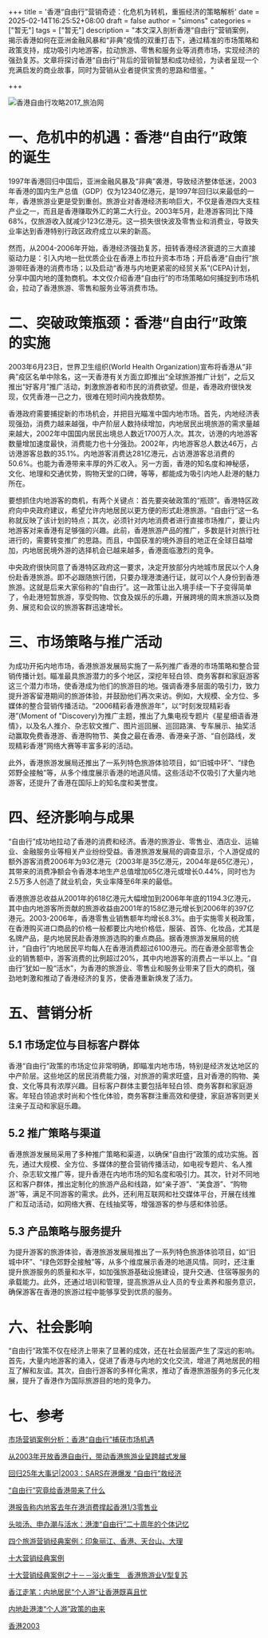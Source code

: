 +++
title = '香港“自由行”营销奇迹：化危机为转机，重振经济的策略解析'
date = 2025-02-14T16:25:52+08:00
draft = false
author = "simons"
categories = ["暂无"]
tags = ["暂无"]
description = "本文深入剖析香港“自由行”营销案例，揭示香港如何在亚洲金融风暴和“非典”疫情的双重打击下，通过精准的市场策略和政策支持，成功吸引内地游客，拉动旅游、零售和服务业等消费市场，实现经济的强劲复苏。文章将探讨香港“自由行”背后的营销智慧和成功经验，为读者呈现一个充满启发的商业故事，同时为营销从业者提供宝贵的思路和借鉴。"

+++

![香港自由行攻略2017_旅泊网](https://ts1.cn.mm.bing.net/th/id/R-C.6f9c9c7354d6f512ff9eadcf9160e3ab?rik=iCCKcoQq%2f00t8A&riu=http%3a%2f%2fpic1.k1u.com%2fk1u%2fmb%2fd%2ffile%2f20170706%2f1499324500487138_836_10000.png&ehk=d4ShS5enGLb64enPf1GnER7yHOERowoJMN5ASC21Bc0%3d&risl=&pid=ImgRaw&r=0)



# 一、危机中的机遇：香港“自由行”政策的诞生

1997年香港回归中国后，亚洲金融风暴及“非典”袭港，导致经济整体低迷，2003年香港的国内生产总值（GDP）仅为12340亿港元，是1997年回归以来最低的一年，香港旅游业更是受到重创。旅游业对香港经济影响巨大，不仅是香港四大支柱产业之一，而且是香港赚取外汇的第二大行业。2003年5月，赴港游客同比下降68%，仅旅游收入就减少123亿港元。这一损失很快波及零售业和消费业，导致失业率达到香港特别行政区政府成立以来的新高。

然而，从2004-2006年开始，香港经济强劲复苏，扭转香港经济衰退的三大直接驱动力是：引入内地一批优质企业在香港上市拉升资本市场；开启香港“自由行”旅游带旺香港的消费市场；以及启动“香港与内地更紧密的经贸关系”(CEPA)计划，分享中国内地的蓬勃商机。本文仅介绍香港“自由行”的市场策略如何捕捉到市场机会，拉动了香港旅游、零售和服务业等消费市场。



# 二、突破政策瓶颈：香港“自由行”政策的实施

2003年6月23日，世界卫生组织(World Health Organization)宣布将香港从“非典”疫区名单中除名，这一天香港有关方面立即推出“全球旅游推广计划”，之后又推出“好客月”推广活动，刺激旅游者和市民的消费欲望。但是，香港政府很快发现，仅凭香港一己之力，很难在短时间内挽救颓势。

香港政府需要捕捉新的市场机会，并把目光瞄准中国内地市场。首先，内地经济表现强劲，消费力越来越强，中产阶层人数持续增加，内地居民出境旅游的需求量越来越大，2002年中国国内居民出境总人数近1700万人次。其次，访港的内地游客数量增加速度最快，消费能力也十分强劲。2002年，内地游客总人数达46万，占访港游客总数的35.1%。内地游客消费达281亿港元，占访港游客总消费的50.6%。也能为香港带来丰厚的外汇收入。另一方面，香港的知名度和神秘感，文化、地理和交通优势，购物天堂的口碑，等等，都能成为吸引内地人赴港的魅力所在。

要想抓住内地游客的商机，有两个关键点：首先要突破政策的“瓶颈”。香港特区政府向中央政府建议，希望允许内地居民以更方便的形式赴港旅游。“自由行”这一名称就反映了该计划的特点；其次，必须针对内地消费者进行直接市场推广，要让内地游客对来香港有足够强的兴趣。此前，香港旅游产品的推广，多数是针对旅行社进行的，需要转变推广的思路。而且，中国获准的境外游目的地正在全球日益增加，内地居民境外游的选择机会已越来越多，香港面临激烈的竞争。

中央政府很快同意了香港特区政府这一要求，决定开放部分内地城市居民以个人身份赴香港旅游。即不必跟随旅行团，只要办理港澳通行证，就可以个人身份到香港旅游。这就是后来大家俗称的“自由行”。这一政策让出入境手续一下子变得简单了，令赴港短暂旅游，享受购物、饮食及娱乐的乐趣，开展跨境的周末旅游以及商务、展览和会议的旅游客群迅速增长。



# 三、市场策略与推广活动

为成功开拓内地市场，香港旅游发展局实施了一系列推广香港的市场策略和整合营销传播计划。瞄准最具旅游潜力的多个地区，深挖年轻白领、商务客群和家庭游客这三个潜力市场，使香港成为他们的旅游目的地。强调香港多层面的吸引力，致力提升游客留港期间的旅游体验，并鼓励他们再次来访。例如，大规模、全方位、多媒体的整合营销传播活动。“2006精彩香港旅游年”，以“时刻发现精彩香港”(Moment of "Discovery)为推广主题，推出了九集电视专题片《星星细语香港情》，以及名人推介、杂志软文推广、图片巡回展、巡回路演、专车展示、抽奖活动赢取免费香港游、香港购物节、美食之最在香港、香港亲子游、“自创路线，发现精彩香港”网络大赛等丰富多彩的活动。

此外，香港旅游发展局还推出了一系列特色旅游体验项目，如“旧城中环”、“绿色郊野全接触”等，从多个维度展示香港的地道风情。这些活动不仅吸引了大量内地游客，还提升了香港在国际上的知名度和美誉度。



# 四、经济影响与成果

“自由行”成功地拉动了香港的消费和经济。香港的旅游业、零售业、酒店业、运输业、金融服务业等相关产业纷纷受益。香港旅游发展局的调查显示，个人游促成的额外游客消费2006年为93亿港元（2003年是35亿港元，2004年是65亿港元），其带来的消费净额会令香港本地生产总值增加65亿港元或增长0.44%，同时也为2.5万多人创造了就业机会，失业率降至6年来的最低。

香港旅游总收益从2001年的618亿港元大幅增加到2006年年底的1194.3亿港元，其中由内地游客所贡献的旅游收益由2001年的158亿港元增长到2006年的397亿港元。2003-2006年，香港零售业销售额年均增长8.3%。由于实施零关税政策，在香港购买进口商品的价格一般都要比内地价格低，服装、首饰、化妆品，尤其是名牌产品，是内地居民赴香港旅游选购的重点商品。据香港旅游发展局的统计，“自由行”内地居民平均每人在香港消费超过6100港元。而在香港全部零售企业的销售额中，游客消费的比例超过20%，其中内地游客的消费占一半以上。“自由行”犹如一股“活水”，为香港的旅游业、零售业和服务业带来了巨大的商机，强劲地刺激和推动了香港经济的复苏，使香港重新焕发了活力。

# 五、营销分析

## 5.1 市场定位与目标客户群体

香港“自由行”政策的市场定位非常明确，即瞄准内地市场，特别是经济发达地区的中产阶层。这些地区的居民消费能力强，对旅游的需求旺盛，且对香港的购物、美食、文化等具有浓厚兴趣。目标客户群体主要包括年轻白领、商务客群和家庭游客。年轻白领追求时尚和个性化体验，商务客群注重高效和便捷，家庭游客则更关注亲子互动和家庭乐趣。

## 5.2 推广策略与渠道

香港旅游发展局采用了多种推广策略和渠道，以确保“自由行”政策的成功实施。首先，通过大规模、全方位、多媒体的整合营销传播活动，如电视专题片、名人推介、杂志软文推广等，提升香港在内地市场的知名度和吸引力。其次，针对不同地区和客户群体，推出定制化的旅游产品和线路，如“亲子游”、“美食游”、“购物游”等，满足不同游客的需求。此外，还利用互联网和社交媒体平台，开展在线推广和互动活动，如网络大赛、在线抽奖等，增强游客的参与感和体验感。

## 5.3 产品策略与服务提升

为提升游客的旅游体验，香港旅游发展局推出了一系列特色旅游体验项目，如“旧城中环”、“绿色郊野全接触”等，从多个维度展示香港的地道风情。同时，还注重提升旅游服务的质量和水平，如加强旅游基础设施建设，提升交通、住宿等服务的承载能力。此外，还通过培训和管理，提高旅游从业人员的专业素养和服务意识，确保游客在香港的旅游过程中能够享受到优质的服务。

# 六、社会影响

“自由行”政策不仅在经济上带来了显著的成效，还在社会层面产生了深远的影响。首先，大量内地游客的涌入，促进了香港与内地的文化交流，增进了两地居民的相互了解和友谊。其次，自由行游客的多样化需求，推动了香港旅游服务的多元化发展，提升了香港作为国际旅游目的地的竞争力。



# 七、参考

[市场营销案例分析：香港“自由行”捕获市场机遇](https://www.hrcbar.com/article-177-1.html)

[从2003年开放香港自由行，带动香港旅游业呈跨越式发展](https://www.yunjingdian.net/68/24/p44336472985c54)

[回归25年大事记|2003：SARS在港爆发 “自由行”救经济](https://www.takungpao.com/hongkong/text/2022/0607/728225.html)

[“自由行”究竟给香港带来了什么](http://paper.people.com.cn/zgjjzk/html/2016-04/04/content_1681964.htm)

[港报告称内地客去年在港消费撑起香港1/3零售业](https://news.sina.com.cn/c/2014-05-09/054030090744.shtml)

[头啖汤、申办潮与活水：港澳“自由行”二十周年的个体记忆](https://www.163.com/dy/article/IANQ1IFT05129QAF.html)

[四个旅游营销经典案例：印象丽江、香港、天台山、大理 ](https://www.sohu.com/a/161171104_776213)

[十大营销经典案例](http://www.emkt.com.cn/article/139/13967-10.html)

[十大营销经典案例之十－－浴火重生　香港旅游业V型复苏](http://news.ppzw.com/article_show_1070.html)

[香江走笔：内地居民“个人游”让香港既喜且忧](https://news.sina.com.cn/c/2003-08-21/0842605750s.shtml)

[内地赴港澳“个人游”政策的由来](http://www.ce.cn/xwzx/gnsz/gnleft/mttt/200906/26/t20090626_19403465.shtml)

[香港2003](https://www.yearbook.gov.hk/2003/sc_chi/chapter03/03_01.html)
